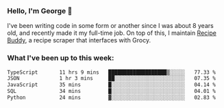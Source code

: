 ### Hello, I'm George 👋

I've been writing code in some form or another since I was about 8 years old, and recently made it my full-time job. On top of this, I maintain [Recipe Buddy](https://github.com/georgegebbett/recipe-buddy), a recipe scraper that interfaces with Grocy.  

<!--
**georgegebbett/georgegebbett** is a ✨ _special_ ✨ repository because its `README.md` (this file) appears on your GitHub profile.

Here are some ideas to get you started:

- 🔭 I’m currently working on ...
- 🌱 I’m currently learning ...
- 👯 I’m looking to collaborate on ...
- 🤔 I’m looking for help with ...
- 💬 Ask me about ...
- 📫 How to reach me: ...
- 😄 Pronouns: ...
- ⚡ Fun fact: ...
-->

### What I've been up to this week:
<!--START_SECTION:waka-->

```txt
TypeScript       11 hrs 9 mins   ███████████████████▒░░░░░   77.33 %
JSON             1 hr 3 mins     ██░░░░░░░░░░░░░░░░░░░░░░░   07.35 %
JavaScript       35 mins         █░░░░░░░░░░░░░░░░░░░░░░░░   04.14 %
SQL              34 mins         █░░░░░░░░░░░░░░░░░░░░░░░░   04.01 %
Python           24 mins         ▓░░░░░░░░░░░░░░░░░░░░░░░░   02.83 %
```

<!--END_SECTION:waka-->

